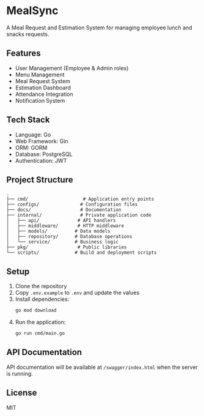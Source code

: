 # MealSync

A Meal Request and Estimation System for managing employee lunch and snacks requests.

## Features

- User Management (Employee & Admin roles)
- Menu Management
- Meal Request System
- Estimation Dashboard
- Attendance Integration
- Notification System

## Tech Stack

- Language: Go
- Web Framework: Gin
- ORM: GORM
- Database: PostgreSQL
- Authentication: JWT

## Project Structure

```
.
├── cmd/                    # Application entry points
├── configs/               # Configuration files
├── docs/                  # Documentation
├── internal/              # Private application code
│   ├── api/              # API handlers
│   ├── middleware/       # HTTP middleware
│   ├── models/          # Data models
│   ├── repository/      # Database operations
│   └── service/         # Business logic
├── pkg/                  # Public libraries
└── scripts/             # Build and deployment scripts
```

## Setup

1. Clone the repository
2. Copy `.env.example` to `.env` and update the values
3. Install dependencies:
   ```bash
   go mod download
   ```
4. Run the application:
   ```bash
   go run cmd/main.go
   ```

## API Documentation

API documentation will be available at `/swagger/index.html` when the server is running.

## License

MIT 
